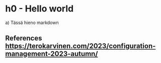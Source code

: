 # h0 - Hello world

a) Tässä hieno markdown

## References https://terokarvinen.com/2023/configuration-management-2023-autumn/
